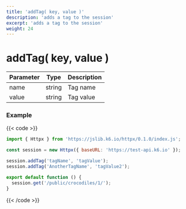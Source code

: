 ```yaml
---
title: 'addTag( key, value )'
description: 'adds a tag to the session'
excerpt: 'adds a tag to the session'
weight: 24
---
```


# addTag( key, value )

| Parameter | Type   | Description |
| --------- | ------ | ----------- |
| name      | string | Tag name    |
| value     | string | Tag value   |

### Example

{{< code >}}

```javascript
import { Httpx } from 'https://jslib.k6.io/httpx/0.1.0/index.js';

const session = new Httpx({ baseURL: 'https://test-api.k6.io' });

session.addTag('tagName', 'tagValue');
session.addTag('AnotherTagName', 'tagValue2');

export default function () {
  session.get('/public/crocodiles/1/');
}
```

{{< /code >}}
